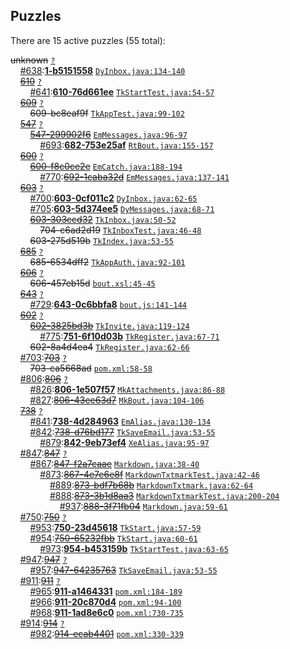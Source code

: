 ## Puzzles

There are 15 active puzzles (55 total):


<del>unknown</del> [`?`](../master/?)<br/>
&nbsp;&nbsp;&nbsp;&nbsp;[#638](https://github.com/yegor256/netbout/issues/638):[**1-b5151558**](https://github.com/yegor256/netbout/issues/638) [`DyInbox.java:134-140`](../master/netbout-web/src/main/java/com/netbout/dynamo/DyInbox.java#L134-L140)<br/>
&nbsp;&nbsp;&nbsp;&nbsp;[<del>610</del>](https://github.com/yegor256/netbout/issues/610) [`?`](../master/?)<br/>
&nbsp;&nbsp;&nbsp;&nbsp;&nbsp;&nbsp;&nbsp;&nbsp;[#641](https://github.com/yegor256/netbout/issues/641):[**610-76d661ee**](https://github.com/yegor256/netbout/issues/641) [`TkStartTest.java:54-57`](../master/netbout-web/src/test/java/com/netbout/rest/bout/TkStartTest.java#L54-L57)<br/>
&nbsp;&nbsp;&nbsp;&nbsp;[<del>609</del>](https://github.com/yegor256/netbout/issues/609) [`?`](../master/?)<br/>
&nbsp;&nbsp;&nbsp;&nbsp;&nbsp;&nbsp;&nbsp;&nbsp;<del>609-bc8eaf9f</del> [`TkAppTest.java:99-102`](../master/netbout-web/src/test/java/com/netbout/rest/TkAppTest.java#L99-L102)<br/>
&nbsp;&nbsp;&nbsp;&nbsp;[<del>547</del>](https://github.com/yegor256/netbout/issues/547) [`?`](../master/?)<br/>
&nbsp;&nbsp;&nbsp;&nbsp;&nbsp;&nbsp;&nbsp;&nbsp;[<del>547-299902f6</del>](https://github.com/yegor256/netbout/issues/682) [`EmMessages.java:96-97`](../master/netbout-web/src/main/java/com/netbout/email/EmMessages.java#L96-L97)<br/>
&nbsp;&nbsp;&nbsp;&nbsp;&nbsp;&nbsp;&nbsp;&nbsp;&nbsp;&nbsp;&nbsp;&nbsp;[#693](https://github.com/yegor256/netbout/issues/693):[**682-753e25af**](https://github.com/yegor256/netbout/issues/693) [`RtBout.java:155-157`](../master/netbout-client/src/main/java/com/netbout/client/RtBout.java#L155-L157)<br/>
&nbsp;&nbsp;&nbsp;&nbsp;[<del>600</del>](https://github.com/yegor256/netbout/issues/600) [`?`](../master/?)<br/>
&nbsp;&nbsp;&nbsp;&nbsp;&nbsp;&nbsp;&nbsp;&nbsp;[<del>600-f8c0ce2e</del>](https://github.com/yegor256/netbout/issues/692) [`EmCatch.java:188-194`](../master/netbout-web/src/main/java/com/netbout/email/EmCatch.java#L188-L194)<br/>
&nbsp;&nbsp;&nbsp;&nbsp;&nbsp;&nbsp;&nbsp;&nbsp;&nbsp;&nbsp;&nbsp;&nbsp;[#770](https://github.com/yegor256/netbout/issues/770):[<del>692-1caba32d</del>](https://github.com/yegor256/netbout/issues/770) [`EmMessages.java:137-141`](../master/netbout-web/src/main/java/com/netbout/email/EmMessages.java#L137-L141)<br/>
&nbsp;&nbsp;&nbsp;&nbsp;[<del>603</del>](https://github.com/yegor256/netbout/issues/603) [`?`](../master/?)<br/>
&nbsp;&nbsp;&nbsp;&nbsp;&nbsp;&nbsp;&nbsp;&nbsp;[#700](https://github.com/yegor256/netbout/issues/700):[**603-0cf011c2**](https://github.com/yegor256/netbout/issues/700) [`DyInbox.java:62-65`](../master/netbout-web/src/main/java/com/netbout/dynamo/DyInbox.java#L62-L65)<br/>
&nbsp;&nbsp;&nbsp;&nbsp;&nbsp;&nbsp;&nbsp;&nbsp;[#705](https://github.com/yegor256/netbout/issues/705):[**603-5d374ee5**](https://github.com/yegor256/netbout/issues/705) [`DyMessages.java:68-71`](../master/netbout-web/src/main/java/com/netbout/dynamo/DyMessages.java#L68-L71)<br/>
&nbsp;&nbsp;&nbsp;&nbsp;&nbsp;&nbsp;&nbsp;&nbsp;[<del>603-303ccd32</del>](https://github.com/yegor256/netbout/issues/704) [`TkInbox.java:50-52`](../master/netbout-web/src/main/java/com/netbout/rest/TkInbox.java#L50-L52)<br/>
&nbsp;&nbsp;&nbsp;&nbsp;&nbsp;&nbsp;&nbsp;&nbsp;&nbsp;&nbsp;&nbsp;&nbsp;<del>704-c6ad2d19</del> [`TkInboxTest.java:46-48`](../master/netbout-web/src/test/java/com/netbout/rest/TkInboxTest.java#L46-L48)<br/>
&nbsp;&nbsp;&nbsp;&nbsp;&nbsp;&nbsp;&nbsp;&nbsp;<del>603-275d519b</del> [`TkIndex.java:53-55`](../master/netbout-web/src/main/java/com/netbout/rest/bout/TkIndex.java#L53-L55)<br/>
&nbsp;&nbsp;&nbsp;&nbsp;[<del>685</del>](https://github.com/yegor256/netbout/issues/685) [`?`](../master/?)<br/>
&nbsp;&nbsp;&nbsp;&nbsp;&nbsp;&nbsp;&nbsp;&nbsp;<del>685-6534dff2</del> [`TkAppAuth.java:92-101`](../master/netbout-web/src/main/java/com/netbout/rest/TkAppAuth.java#L92-L101)<br/>
&nbsp;&nbsp;&nbsp;&nbsp;[<del>606</del>](https://github.com/yegor256/netbout/issues/606) [`?`](../master/?)<br/>
&nbsp;&nbsp;&nbsp;&nbsp;&nbsp;&nbsp;&nbsp;&nbsp;<del>606-457eb15d</del> [`bout.xsl:45-45`](../master/netbout-web/src/main/xsl/bout.xsl#L45-L45)<br/>
&nbsp;&nbsp;&nbsp;&nbsp;[<del>643</del>](https://github.com/yegor256/netbout/issues/643) [`?`](../master/?)<br/>
&nbsp;&nbsp;&nbsp;&nbsp;&nbsp;&nbsp;&nbsp;&nbsp;[#729](https://github.com/yegor256/netbout/issues/729):[**643-0c6bbfa8**](https://github.com/yegor256/netbout/issues/729) [`bout.js:141-144`](../master/netbout-web/src/main/js/bout.js#L141-L144)<br/>
&nbsp;&nbsp;&nbsp;&nbsp;[<del>602</del>](https://github.com/yegor256/netbout/issues/602) [`?`](../master/?)<br/>
&nbsp;&nbsp;&nbsp;&nbsp;&nbsp;&nbsp;&nbsp;&nbsp;[<del>602-3825bd3b</del>](https://github.com/yegor256/netbout/issues/751) [`TkInvite.java:119-124`](../master/netbout-web/src/main/java/com/netbout/rest/bout/TkInvite.java#L119-L124)<br/>
&nbsp;&nbsp;&nbsp;&nbsp;&nbsp;&nbsp;&nbsp;&nbsp;&nbsp;&nbsp;&nbsp;&nbsp;[#775](https://github.com/yegor256/netbout/issues/775):[**751-6f10d03b**](https://github.com/yegor256/netbout/issues/775) [`TkRegister.java:67-71`](../master/netbout-web/src/main/java/com/netbout/rest/login/TkRegister.java#L67-L71)<br/>
&nbsp;&nbsp;&nbsp;&nbsp;&nbsp;&nbsp;&nbsp;&nbsp;<del>602-8a4d4ea4</del> [`TkRegister.java:62-66`](../master/netbout-web/src/main/java/com/netbout/rest/login/TkRegister.java#L62-L66)<br/>
&nbsp;&nbsp;&nbsp;&nbsp;[#703](https://github.com/yegor256/netbout/issues/703):[<del>703</del>](https://github.com/yegor256/netbout/issues/703) [`?`](../master/?)<br/>
&nbsp;&nbsp;&nbsp;&nbsp;&nbsp;&nbsp;&nbsp;&nbsp;<del>703-ca5668ad</del> [`pom.xml:58-58`](../master/netbout-web/pom.xml#L58-L58)<br/>
&nbsp;&nbsp;&nbsp;&nbsp;[#806](https://github.com/yegor256/netbout/issues/806):[<del>806</del>](https://github.com/yegor256/netbout/issues/806) [`?`](../master/?)<br/>
&nbsp;&nbsp;&nbsp;&nbsp;&nbsp;&nbsp;&nbsp;&nbsp;[#826](https://github.com/yegor256/netbout/issues/826):[**806-1e507f57**](https://github.com/yegor256/netbout/issues/826) [`MkAttachments.java:86-88`](../master/netbout-client/src/main/java/com/netbout/mock/MkAttachments.java#L86-L88)<br/>
&nbsp;&nbsp;&nbsp;&nbsp;&nbsp;&nbsp;&nbsp;&nbsp;[#827](https://github.com/yegor256/netbout/issues/827):[<del>806-43ee63d7</del>](https://github.com/yegor256/netbout/issues/827) [`MkBout.java:104-106`](../master/netbout-client/src/main/java/com/netbout/mock/MkBout.java#L104-L106)<br/>
&nbsp;&nbsp;&nbsp;&nbsp;[<del>738</del>](https://github.com/yegor256/netbout/issues/738) [`?`](../master/?)<br/>
&nbsp;&nbsp;&nbsp;&nbsp;&nbsp;&nbsp;&nbsp;&nbsp;[#841](https://github.com/yegor256/netbout/issues/841):[**738-4d284963**](https://github.com/yegor256/netbout/issues/841) [`EmAlias.java:130-134`](../master/netbout-web/src/main/java/com/netbout/email/EmAlias.java#L130-L134)<br/>
&nbsp;&nbsp;&nbsp;&nbsp;&nbsp;&nbsp;&nbsp;&nbsp;[#842](https://github.com/yegor256/netbout/issues/842):[<del>738-d76bd177</del>](https://github.com/yegor256/netbout/issues/842) [`TkSaveEmail.java:53-55`](../master/netbout-web/src/main/java/com/netbout/rest/account/TkSaveEmail.java#L53-L55)<br/>
&nbsp;&nbsp;&nbsp;&nbsp;&nbsp;&nbsp;&nbsp;&nbsp;&nbsp;&nbsp;&nbsp;&nbsp;[#879](https://github.com/yegor256/netbout/issues/879):[**842-9eb73ef4**](https://github.com/yegor256/netbout/issues/879) [`XeAlias.java:95-97`](../master/netbout-web/src/main/java/com/netbout/rest/XeAlias.java#L95-L97)<br/>
&nbsp;&nbsp;&nbsp;&nbsp;[#847](https://github.com/yegor256/netbout/issues/847):[<del>847</del>](https://github.com/yegor256/netbout/issues/847) [`?`](../master/?)<br/>
&nbsp;&nbsp;&nbsp;&nbsp;&nbsp;&nbsp;&nbsp;&nbsp;[#867](https://github.com/yegor256/netbout/issues/867):[<del>847-f2a7caae</del>](https://github.com/yegor256/netbout/issues/867) [`Markdown.java:38-40`](../master/netbout-web/src/main/java/com/netbout/rest/Markdown.java#L38-L40)<br/>
&nbsp;&nbsp;&nbsp;&nbsp;&nbsp;&nbsp;&nbsp;&nbsp;&nbsp;&nbsp;&nbsp;&nbsp;[#873](https://github.com/yegor256/netbout/issues/873):[<del>867-4e7e6e8f</del>](https://github.com/yegor256/netbout/issues/873) [`MarkdownTxtmarkTest.java:42-46`](../master/netbout-web/src/test/java/com/netbout/rest/MarkdownTxtmarkTest.java#L42-L46)<br/>
&nbsp;&nbsp;&nbsp;&nbsp;&nbsp;&nbsp;&nbsp;&nbsp;&nbsp;&nbsp;&nbsp;&nbsp;&nbsp;&nbsp;&nbsp;&nbsp;[#889](https://github.com/yegor256/netbout/issues/889):[<del>873-bdf7b68b</del>](https://github.com/yegor256/netbout/issues/889) [`MarkdownTxtmark.java:62-64`](../master/netbout-web/src/main/java/com/netbout/rest/MarkdownTxtmark.java#L62-L64)<br/>
&nbsp;&nbsp;&nbsp;&nbsp;&nbsp;&nbsp;&nbsp;&nbsp;&nbsp;&nbsp;&nbsp;&nbsp;&nbsp;&nbsp;&nbsp;&nbsp;[#888](https://github.com/yegor256/netbout/issues/888):[<del>873-3b1d8aa3</del>](https://github.com/yegor256/netbout/issues/888) [`MarkdownTxtmarkTest.java:200-204`](../master/netbout-web/src/test/java/com/netbout/rest/MarkdownTxtmarkTest.java#L200-L204)<br/>
&nbsp;&nbsp;&nbsp;&nbsp;&nbsp;&nbsp;&nbsp;&nbsp;&nbsp;&nbsp;&nbsp;&nbsp;&nbsp;&nbsp;&nbsp;&nbsp;&nbsp;&nbsp;&nbsp;&nbsp;[#937](https://github.com/yegor256/netbout/issues/937):[<del>888-3f71fb04</del>](https://github.com/yegor256/netbout/issues/937) [`Markdown.java:59-61`](../master/netbout-web/src/main/java/com/netbout/rest/Markdown.java#L59-L61)<br/>
&nbsp;&nbsp;&nbsp;&nbsp;[#750](https://github.com/yegor256/netbout/issues/750):[<del>750</del>](https://github.com/yegor256/netbout/issues/750) [`?`](../master/?)<br/>
&nbsp;&nbsp;&nbsp;&nbsp;&nbsp;&nbsp;&nbsp;&nbsp;[#953](https://github.com/yegor256/netbout/issues/953):[**750-23d45618**](https://github.com/yegor256/netbout/issues/953) [`TkStart.java:57-59`](../master/netbout-web/src/main/java/com/netbout/rest/TkStart.java#L57-L59)<br/>
&nbsp;&nbsp;&nbsp;&nbsp;&nbsp;&nbsp;&nbsp;&nbsp;[#954](https://github.com/yegor256/netbout/issues/954):[<del>750-65232fbb</del>](https://github.com/yegor256/netbout/issues/954) [`TkStart.java:60-61`](../master/netbout-web/src/main/java/com/netbout/rest/TkStart.java#L60-L61)<br/>
&nbsp;&nbsp;&nbsp;&nbsp;&nbsp;&nbsp;&nbsp;&nbsp;&nbsp;&nbsp;&nbsp;&nbsp;[#973](https://github.com/yegor256/netbout/issues/973):[**954-b453159b**](https://github.com/yegor256/netbout/issues/973) [`TkStartTest.java:63-65`](../master/netbout-web/src/test/java/com/netbout/rest/bout/TkStartTest.java#L63-L65)<br/>
&nbsp;&nbsp;&nbsp;&nbsp;[#947](https://github.com/yegor256/netbout/issues/947):[<del>947</del>](https://github.com/yegor256/netbout/issues/947) [`?`](../master/?)<br/>
&nbsp;&nbsp;&nbsp;&nbsp;&nbsp;&nbsp;&nbsp;&nbsp;[#957](https://github.com/yegor256/netbout/issues/957):[<del>947-64235763</del>](https://github.com/yegor256/netbout/issues/957) [`TkSaveEmail.java:53-55`](../master/netbout-web/src/main/java/com/netbout/rest/account/TkSaveEmail.java#L53-L55)<br/>
&nbsp;&nbsp;&nbsp;&nbsp;[#911](https://github.com/yegor256/netbout/issues/911):[<del>911</del>](https://github.com/yegor256/netbout/issues/911) [`?`](../master/?)<br/>
&nbsp;&nbsp;&nbsp;&nbsp;&nbsp;&nbsp;&nbsp;&nbsp;[#965](https://github.com/yegor256/netbout/issues/965):[**911-a1464331**](https://github.com/yegor256/netbout/issues/965) [`pom.xml:184-189`](../master/netbout-client/pom.xml#L184-L189)<br/>
&nbsp;&nbsp;&nbsp;&nbsp;&nbsp;&nbsp;&nbsp;&nbsp;[#966](https://github.com/yegor256/netbout/issues/966):[**911-20c870d4**](https://github.com/yegor256/netbout/issues/966) [`pom.xml:94-100`](../master/netbout-spi/pom.xml#L94-L100)<br/>
&nbsp;&nbsp;&nbsp;&nbsp;&nbsp;&nbsp;&nbsp;&nbsp;[#968](https://github.com/yegor256/netbout/issues/968):[**911-1ad8e6c0**](https://github.com/yegor256/netbout/issues/968) [`pom.xml:730-735`](../master/netbout-web/pom.xml#L730-L735)<br/>
&nbsp;&nbsp;&nbsp;&nbsp;[#914](https://github.com/yegor256/netbout/issues/914):[<del>914</del>](https://github.com/yegor256/netbout/issues/914) [`?`](../master/?)<br/>
&nbsp;&nbsp;&nbsp;&nbsp;&nbsp;&nbsp;&nbsp;&nbsp;[#982](https://github.com/yegor256/netbout/issues/982):[<del>914-ecab4401</del>](https://github.com/yegor256/netbout/issues/982) [`pom.xml:330-339`](../master/netbout-web/pom.xml#L330-L339)<br/>